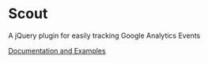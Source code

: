 Scout
=====

A jQuery plugin for easily tracking Google Analytics Events

[Documentation and Examples](http://www.benplum.com/projects/scout/)
